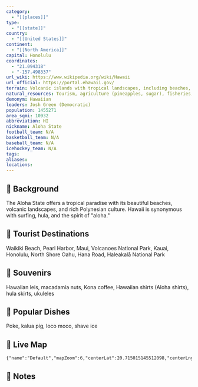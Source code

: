 ```yaml
---
category:
  - "[[places]]"
type:
  - "[[state]]"
country:
  - "[[United States]]"
continent:
  - "[[North America]]"
capital: Honolulu
coordinates:
  - "21.094318"
  - "-157.498337"
url_wiki: https://www.wikipedia.org/wiki/Hawaii
url_official: https://portal.ehawaii.gov/
terrain: Volcanic islands with tropical landscapes, including beaches, mountains, and rainforests.
natural_resources: Tourism, agriculture (pineapples, sugar), fisheries, renewable energy sources, water resources
demonym: Hawaiian
leaders: Josh Green (Democratic)
population: 1455271
area_sqmi: 10932
abbreviation: HI
nickname: Aloha State
football_team: N/A
basketball_team: N/A
baseball_team: N/A
icehockey_team: N/A
tags: 
aliases: 
locations:
---
```

## 🌱 Background
The Aloha State offers a tropical paradise with its beautiful beaches, volcanic landscapes, and rich Polynesian culture. Hawaii is synonymous with surfing, hula, and the spirit of "aloha."

## 📌 Tourist Destinations
Waikiki Beach, Pearl Harbor, Maui, Volcanoes National Park, Kauai, Honolulu, North Shore Oahu, Hana Road, Haleakalā National Park

## 🎁 Souvenirs
Hawaiian leis, macadamia nuts, Kona coffee, Hawaiian shirts (Aloha shirts), hula skirts, ukuleles

## 🍲 Popular Dishes
Poke, kalua pig, loco moco, shave ice

## 📡 Live Map
```mapview
{"name":"Default","mapZoom":6,"centerLat":20.715015145512098,"centerLng":-157.56588420362326,"query":"","chosenMapSource":0}
```

## 📒 Notes

